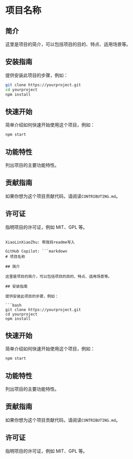 # 项目名称

## 简介

这里是项目的简介，可以包括项目的目的、特点、适用场景等。

## 安装指南

提供安装此项目的步骤，例如：

```bash
git clone https://yourproject.git
cd yourproject
npm install
```

## 快速开始

简单介绍如何快速开始使用这个项目，例如：

```bash
npm start
```

## 功能特性

列出项目的主要功能特性。

## 贡献指南

如果你想为这个项目贡献代码，请阅读`CONTRIBUTING.md`。

## 许可证

指明项目的许可证，例如 MIT、GPL 等。
```

XiaoLinXiaoZhu: 帮我将readme写入

GitHub Copilot: ```markdown
# 项目名称

## 简介

这里是项目的简介，可以包括项目的目的、特点、适用场景等。

## 安装指南

提供安装此项目的步骤，例如：

```bash
git clone https://yourproject.git
cd yourproject
npm install
```

## 快速开始

简单介绍如何快速开始使用这个项目，例如：

```bash
npm start
```

## 功能特性

列出项目的主要功能特性。

## 贡献指南

如果你想为这个项目贡献代码，请阅读`CONTRIBUTING.md`。

## 许可证

指明项目的许可证，例如 MIT、GPL 等。

